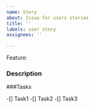 ```yaml
---
name: Story
about: Issue for users stories
title: ''
labels: user story
assignees: ''

---
```


Feature:

### Description

###Tasks

-[] Task1
-[] Task2
-[] Task3
